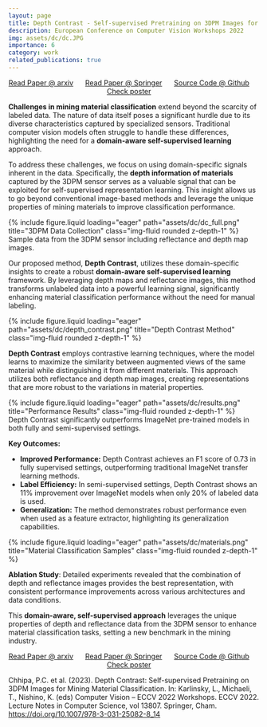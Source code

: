 ```yaml
---
layout: page
title: Depth Contrast - Self-supervised Pretraining on 3DPM Images for Mining Material Classification
description: European Conference on Computer Vision Workshops 2022
img: assets/dc/dc.JPG
importance: 6
category: work
related_publications: true
---
```

<p align="center">
    <a href="https://arxiv.org/pdf/2210.10633" style="margin-right: 20px;">Read Paper @ arxiv</a>
    <a href="https://link.springer.com/chapter/10.1007/978-3-031-25082-8_14" style="margin-right: 20px;">Read Paper @ Springer</a>
    <a href="https://github.com/prakashchhipa/Depth-Contrast-Self-Supervised-Method" style="margin-right: 20px;">Source Code @ Github</a>
    <a href="https://github.com/prakashchhipa/Depth-Contrast-Self-Supervised-Method/blob/main/figures/poster.PNG" style="margin-right: 20px;">Check poster</a>
</p>

**Challenges in mining material classification** extend beyond the scarcity of labeled data. The nature of data itself poses a significant hurdle due to its diverse characteristics captured by specialized sensors. Traditional computer vision models often struggle to handle these differences, highlighting the need for a **domain-aware self-supervised learning** approach.

To address these challenges, we focus on using domain-specific signals inherent in the data. Specifically, the **depth information of materials** captured by the 3DPM sensor serves as a valuable signal that can be exploited for self-supervised representation learning. This insight allows us to go beyond conventional image-based methods and leverage the unique properties of mining materials to improve classification performance.

<div class="row">
    <div class="col-sm mt-3 mt-md-0">
        {% include figure.liquid loading="eager" path="assets/dc/dc_full.png" title="3DPM Data Collection" class="img-fluid rounded z-depth-1" %}
    </div>
</div>
<div class="caption">
    Sample data from the 3DPM sensor including reflectance and depth map images.
</div>

Our proposed method, **Depth Contrast**, utilizes these domain-specific insights to create a robust **domain-aware self-supervised learning** framework. By leveraging depth maps and reflectance images, this method transforms unlabeled data into a powerful learning signal, significantly enhancing material classification performance without the need for manual labeling.

<div class="row">
    <div class="col-sm mt-3 mt-md-0">
        {% include figure.liquid loading="eager" path="assets/dc/depth_contrast.png" title="Depth Contrast Method" class="img-fluid rounded z-depth-1" %}
    </div>
</div>

**Depth Contrast** employs contrastive learning techniques, where the model learns to maximize the similarity between augmented views of the same material while distinguishing it from different materials. This approach utilizes both reflectance and depth map images, creating representations that are more robust to the variations in material properties.

<div class="row">
    <div class="col-sm mt-3 mt-md-0">
        {% include figure.liquid loading="eager" path="assets/dc/results.png" title="Performance Results" class="img-fluid rounded z-depth-1" %}
    </div>
</div>
<div class="caption">
    Depth Contrast significantly outperforms ImageNet pre-trained models in both fully and semi-supervised settings.
</div>

**Key Outcomes:**
- **Improved Performance:** Depth Contrast achieves an F1 score of 0.73 in fully supervised settings, outperforming traditional ImageNet transfer learning methods.
- **Label Efficiency:** In semi-supervised settings, Depth Contrast shows an 11% improvement over ImageNet models when only 20% of labeled data is used.
- **Generalization:** The method demonstrates robust performance even when used as a feature extractor, highlighting its generalization capabilities.

<div class="row">
    <div class="col-sm mt-3 mt-md-0">
        {% include figure.liquid loading="eager" path="assets/dc/materials.png" title="Material Classification Samples" class="img-fluid rounded z-depth-1" %}
    </div>
</div>

**Ablation Study**: Detailed experiments revealed that the combination of depth and reflectance images provides the best representation, with consistent performance improvements across various architectures and data conditions.

This **domain-aware, self-supervised approach** leverages the unique properties of depth and reflectance data from the 3DPM sensor to enhance material classification tasks, setting a new benchmark in the mining industry.


<p align="center">
    <a href="https://arxiv.org/pdf/2210.10633" style="margin-right: 20px;">Read Paper @ arxiv</a>
    <a href="https://link.springer.com/chapter/10.1007/978-3-031-25082-8_14" style="margin-right: 20px;">Read Paper @ Springer</a>
    <a href="https://github.com/prakashchhipa/Depth-Contrast-Self-Supervised-Method" style="margin-right: 20px;">Source Code @ Github</a>
    <a href="https://github.com/prakashchhipa/Depth-Contrast-Self-Supervised-Method/blob/main/figures/poster.PNG" style="margin-right: 20px;">Check poster</a>
</p>


Chhipa, P.C. et al. (2023). Depth Contrast: Self-supervised Pretraining on 3DPM Images for Mining Material Classification. In: Karlinsky, L., Michaeli, T., Nishino, K. (eds) Computer Vision – ECCV 2022 Workshops. ECCV 2022. Lecture Notes in Computer Science, vol 13807. Springer, Cham. https://doi.org/10.1007/978-3-031-25082-8_14
